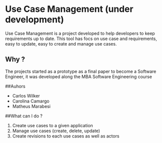 # Use Case Management (under development)

Use Case Management is a project developed to help developers to keep requirements up to date. 
This tool has focs on use case and requirements, easy to update, easy to create and manage use cases.

## Why ?

The projects started as a prototype as a final paper to become a Software Engineer, 
it was developed along the MBA Software Engineering course

##Auhors

* Carlos Wilker
* Carolina Camargo
* Matheus Marabesi

##What can I do ?

1. Create use cases to a given application
2. Manage use cases (create, delete, update)
3. Create revisions to each use cases as well as actors

